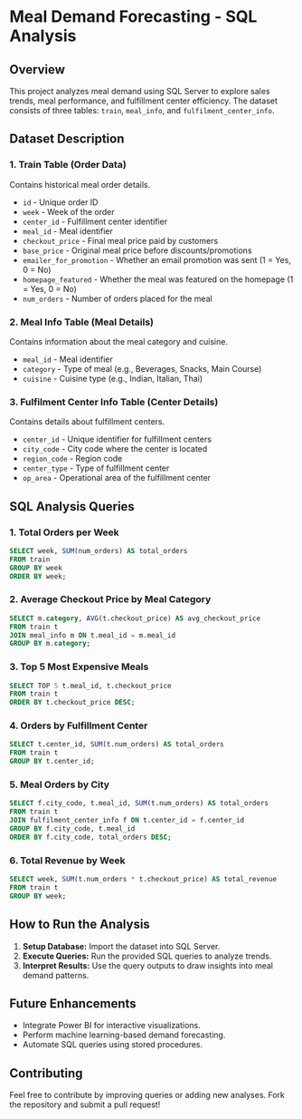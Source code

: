 # Meal Demand Forecasting - SQL Analysis

## Overview
This project analyzes meal demand using SQL Server to explore sales trends, meal performance, and fulfillment center efficiency. The dataset consists of three tables: `train`, `meal_info`, and `fulfilment_center_info`.

## Dataset Description
### **1. Train Table** (Order Data)
Contains historical meal order details.
- `id` - Unique order ID
- `week` - Week of the order
- `center_id` - Fulfillment center identifier
- `meal_id` - Meal identifier
- `checkout_price` - Final meal price paid by customers
- `base_price` - Original meal price before discounts/promotions
- `emailer_for_promotion` - Whether an email promotion was sent (1 = Yes, 0 = No)
- `homepage_featured` - Whether the meal was featured on the homepage (1 = Yes, 0 = No)
- `num_orders` - Number of orders placed for the meal

### **2. Meal Info Table** (Meal Details)
Contains information about the meal category and cuisine.
- `meal_id` - Meal identifier
- `category` - Type of meal (e.g., Beverages, Snacks, Main Course)
- `cuisine` - Cuisine type (e.g., Indian, Italian, Thai)

### **3. Fulfilment Center Info Table** (Center Details)
Contains details about fulfillment centers.
- `center_id` - Unique identifier for fulfillment centers
- `city_code` - City code where the center is located
- `region_code` - Region code
- `center_type` - Type of fulfillment center
- `op_area` - Operational area of the fulfillment center

## SQL Analysis Queries
### 1. Total Orders per Week
```sql
SELECT week, SUM(num_orders) AS total_orders
FROM train
GROUP BY week
ORDER BY week;
```

### 2. Average Checkout Price by Meal Category
```sql
SELECT m.category, AVG(t.checkout_price) AS avg_checkout_price
FROM train t
JOIN meal_info m ON t.meal_id = m.meal_id
GROUP BY m.category;
```

### 3. Top 5 Most Expensive Meals
```sql
SELECT TOP 5 t.meal_id, t.checkout_price
FROM train t
ORDER BY t.checkout_price DESC;
```

### 4. Orders by Fulfillment Center
```sql
SELECT t.center_id, SUM(t.num_orders) AS total_orders
FROM train t
GROUP BY t.center_id;
```

### 5. Meal Orders by City
```sql
SELECT f.city_code, t.meal_id, SUM(t.num_orders) AS total_orders
FROM train t
JOIN fulfilment_center_info f ON t.center_id = f.center_id
GROUP BY f.city_code, t.meal_id
ORDER BY f.city_code, total_orders DESC;
```

### 6. Total Revenue by Week
```sql
SELECT week, SUM(t.num_orders * t.checkout_price) AS total_revenue
FROM train t
GROUP BY week;
```

## How to Run the Analysis
1. **Setup Database:** Import the dataset into SQL Server.
2. **Execute Queries:** Run the provided SQL queries to analyze trends.
3. **Interpret Results:** Use the query outputs to draw insights into meal demand patterns.

## Future Enhancements
- Integrate Power BI for interactive visualizations.
- Perform machine learning-based demand forecasting.
- Automate SQL queries using stored procedures.

## Contributing
Feel free to contribute by improving queries or adding new analyses. Fork the repository and submit a pull request!


